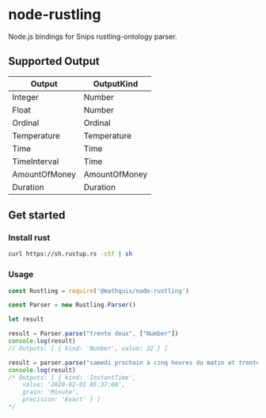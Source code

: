 # node-rustling

Node.js bindings for Snips rustling-ontology parser.

## Supported Output

|   Output  | OutputKind |
| --------- | ------------- |
|  Integer |  Number |
| Float | Number |
| Ordinal | Ordinal |
| Temperature | Temperature |
| Time | Time |
| TimeInterval | Time |
| AmountOfMoney | AmountOfMoney |
| Duration | Duration |

## Get started

### Install rust

```bash
curl https://sh.rustup.rs -sSf | sh
```

### Usage

```javascript
const Rustling = require('@mathquis/node-rustling')

const Parser = new Rustling.Parser()

let result

result = Parser.parse("trente deux", ["Number"])
console.log(result)
// Outputs: [ { kind: 'Number', value: 32 } ]

result = parser.parse("samedi prochain à cinq heures du matin et trente sept minutes")
console.log(result)
/* Outputs: [ { kind: 'InstantTime',
    value: '2020-02-01 05:37:00',
    grain: 'Minute',
    precision: 'Exact' } ]
*/
```